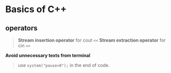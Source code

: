 # Basics of C++


## operators

> **Stream insertion operator** for cout `<<`
> **Stream extraction operator** for cin `>>`


**Avoid unnecessary texts from terminal**
> use `system("pause>0");` in the end of code.

